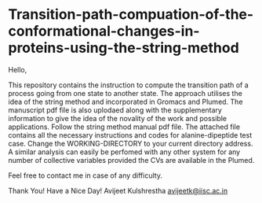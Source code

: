 # Transition-path-compuation-of-the-conformational-changes-in-proteins-using-the-string-method
Hello,

This repository contains the instruction to compute the transition path of a process going from one state to another state. The approach utilises the idea of the string method and incorporated in Gromacs and Plumed.
The manuscript pdf file is also uplodaed along with the supplementary information to give the idea of the novality of the work and possible applications.
Follow the string method manual pdf file. The attached file contains all the necessary instructions and codes for alanine-dipeptide test case. Change the WORKING-DIRECTORY to your current directory address. A similar analysis can easily be perfomed with any other system for any number of collective variables provided the CVs are available in the Plumed.

Feel free to contact me in case of any difficulty.

Thank You!
Have a Nice Day!
Avijeet Kulshrestha
avijeetk@iisc.ac.in
